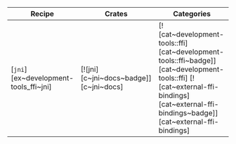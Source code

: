 | Recipe | Crates | Categories |
|--------|--------|------------|
| [`jni`][ex~development-tools_ffi~jni] | [![jni][c~jni~docs~badge]][c~jni~docs] | [![cat~development-tools::ffi][cat~development-tools::ffi~badge]][cat~development-tools::ffi] [![cat~external-ffi-bindings][cat~external-ffi-bindings~badge]][cat~external-ffi-bindings] |
